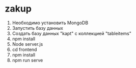 # zakup
1. Необходимо установить MongoDB
2. Запустить базу данных 
3. Создать базу данных "kapt" с коллекцией "tableitems"
4. npm install
5. Node server.js
6. cd frontend
7. npm install
8. npm run serve
